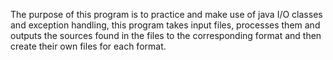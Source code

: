 The  purpose of this program is to practice and make use of java I/O classes and exception handling, this program takes input files, processes them and outputs the sources found in the files to the corresponding format and then create their own files for each format.